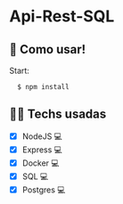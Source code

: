# Api-Rest-SQL
## 🚀  Como usar! </hr>
Start:
```
  $ npm install
```
## 👨‍💻  Techs usadas </hr>
 
- [x] NodeJS 💻
- [x] Express 💻
- [x] Docker 💻
- [x] SQL 💻
- [x] Postgres 💻
